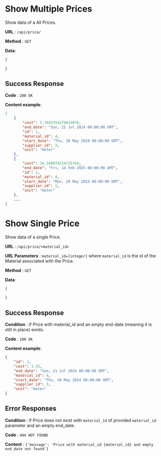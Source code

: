 # Show Multiple Prices

Show data of a All Prices.

**URL** : `/api/price/`

**Method** : `GET`

**Data**: 

```json
{
    
}
```

## Success Response

**Code** : `200 OK`

**Content example**:

```json
[
    {
        "cost": 3.3593354279833076,
        "end_date": "Sun, 21 Jul 2024 00:00:00 GMT",
        "id": 1,
        "material_id": 4,
        "start_date": "Thu, 30 May 2024 00:00:00 GMT",
        "supplier_id": 3,
        "unit": "meter"
    },
    {
        "cost": 16.348074224725764,
        "end_date": "Fri, 14 Feb 2025 00:00:00 GMT",
        "id": 2,
        "material_id": 4,
        "start_date": "Mon, 20 May 2024 00:00:00 GMT",
        "supplier_id": 1,
        "unit": "meter"
    },
    ...
]
```

# Show Single Price

Show data of a single Price.

**URL** : `/api/price/<material_id>`

**URL Parameters** : `material_id=[integer]` where `material_id` is the id of the Material associated with the Price.

**Method** : `GET`

**Data**: 

```json
{
    
}
```

## Success Response

**Condition** : If Price with material_id and an empty end-date (meaning it is still in place) exists.

**Code** : `200 OK`

**Content example**:

```json
{
    "id": 1,
    "cost": 3.35,
    "end_date": "Sun, 21 Jul 2024 00:00:00 GMT",
    "material_id": 4,
    "start_date": "Thu, 30 May 2024 00:00:00 GMT",
    "supplier_id": 3,
    "unit": "meter"
}
```

## Error Responses

**Condition** : If Price does not exist with `material_id` of provided `material_id` parameter and an empty end_date.

**Code** : `404 NOT FOUND`

**Content** : `{'message': 'Price with material_id {material_id} and empty end_date not found'}`